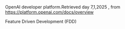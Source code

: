 OpenAI developer platform.Retrieved day 7,1,2025 , from https://platform.openai.com/docs/overview

Feature Driven Development (FDD)
